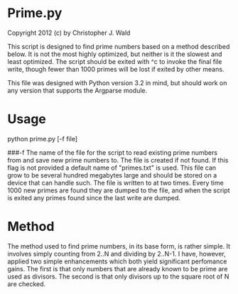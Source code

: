 Prime.py
========

Copyright 2012 (c) by Christopher J. Wald

This script is designed to find prime numbers based on a method
described below. It is not the most highly optimized, but neither is
it the slowest and least optimized. The script should be exited with
^c to invoke the final file write, though fewer than 1000 primes will
be lost if exited by other means.

This file was designed with Python version 3.2 in mind, but should
work on any version that supports the Argparse module.

Usage
=====

python prime.py [-f file]

###-f
 The name of the file for the script to read existing prime
 numbers from and save new prime numbers to. The file is
 created if not found. If this flag is not provided a default
 name of "primes.txt" is used. This file can grow to be several
 hundred megabytes large and should be stored on a device that
 can handle such. The file is written to at two times. Every
 time 1000 new primes are found they are dumped to the file,
 and when the script is exited any primes found since the last
 write are dumped.

Method
======

The method used to find prime numbers, in its base form, is rather
simple. It involves simply counting from 2..N and dividing by
2..N-1. I have, however, applied two simple enhancements which both
yield significant perfomance gains. The first is that only numbers
that are already known to be prime are used as divisors. The second is
that only divisors up to the square root of N are checked.

